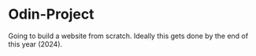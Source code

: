 # Odin-Project

 Going to build a website from scratch. Ideally this gets done by the end of this year (2024).
